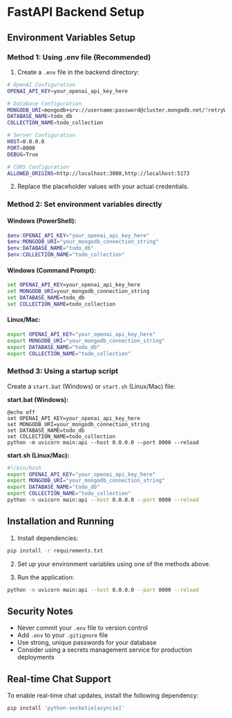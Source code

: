 # FastAPI Backend Setup

## Environment Variables Setup

### Method 1: Using .env file (Recommended)

1. Create a `.env` file in the backend directory:
```bash
# OpenAI Configuration
OPENAI_API_KEY=your_openai_api_key_here

# Database Configuration
MONGODB_URI=mongodb+srv://username:password@cluster.mongodb.net/?retryWrites=true&w=majority
DATABASE_NAME=todo_db
COLLECTION_NAME=todo_collection

# Server Configuration
HOST=0.0.0.0
PORT=8000
DEBUG=True

# CORS Configuration
ALLOWED_ORIGINS=http://localhost:3000,http://localhost:5173
```

2. Replace the placeholder values with your actual credentials.

### Method 2: Set environment variables directly

#### Windows (PowerShell):
```powershell
$env:OPENAI_API_KEY="your_openai_api_key_here"
$env:MONGODB_URI="your_mongodb_connection_string"
$env:DATABASE_NAME="todo_db"
$env:COLLECTION_NAME="todo_collection"
```

#### Windows (Command Prompt):
```cmd
set OPENAI_API_KEY=your_openai_api_key_here
set MONGODB_URI=your_mongodb_connection_string
set DATABASE_NAME=todo_db
set COLLECTION_NAME=todo_collection
```

#### Linux/Mac:
```bash
export OPENAI_API_KEY="your_openai_api_key_here"
export MONGODB_URI="your_mongodb_connection_string"
export DATABASE_NAME="todo_db"
export COLLECTION_NAME="todo_collection"
```

### Method 3: Using a startup script

Create a `start.bat` (Windows) or `start.sh` (Linux/Mac) file:

**start.bat (Windows):**
```batch
@echo off
set OPENAI_API_KEY=your_openai_api_key_here
set MONGODB_URI=your_mongodb_connection_string
set DATABASE_NAME=todo_db
set COLLECTION_NAME=todo_collection
python -m uvicorn main:api --host 0.0.0.0 --port 8000 --reload
```

**start.sh (Linux/Mac):**
```bash
#!/bin/bash
export OPENAI_API_KEY="your_openai_api_key_here"
export MONGODB_URI="your_mongodb_connection_string"
export DATABASE_NAME="todo_db"
export COLLECTION_NAME="todo_collection"
python -m uvicorn main:api --host 0.0.0.0 --port 8000 --reload
```

## Installation and Running

1. Install dependencies:
```bash
pip install -r requirements.txt
```

2. Set up your environment variables using one of the methods above.

3. Run the application:
```bash
python -m uvicorn main:api --host 0.0.0.0 --port 8000 --reload
```

## Security Notes

- Never commit your `.env` file to version control
- Add `.env` to your `.gitignore` file
- Use strong, unique passwords for your database
- Consider using a secrets management service for production deployments 

## Real-time Chat Support

To enable real-time chat updates, install the following dependency:

```bash
pip install 'python-socketio[asyncio]'
``` 